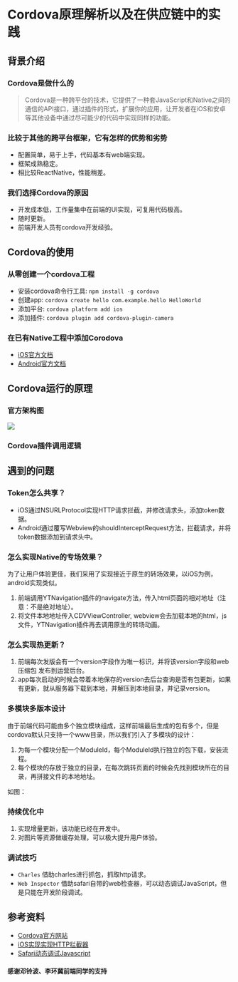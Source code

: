 # Cordova原理解析以及在供应链中的实践

## 背景介绍

### Cordova是做什么的
> Cordova是一种跨平台的技术，它提供了一种套JavaScript和Native之间的通信的API接口，通过插件的形式，扩展你的应用，让开发者在iOS和安卓等其他设备中通过尽可能少的代码中实现同样的功能。
 
### 比较于其他的跨平台框架，它有怎样的优势和劣势

* 配置简单，易于上手，代码基本有web端实现。
* 框架成熟稳定。
* 相比较ReactNative，性能稍差。

### 我们选择Cordova的原因
* 开发成本低，工作量集中在前端的UI实现，可复用代码极高。
* 随时更新。
* 前端开发人员有cordova开发经验。

## Cordova的使用

### 从零创建一个cordova工程

*  安装cordova命令行工具: `npm install -g cordova`
*  创建app: `cordova create hello com.example.hello HelloWorld`
*  添加平台: `cordova platform add ios`
*  添加插件: `cordova plugin add cordova-plugin-camera`

### 在已有Native工程中添加Corodova

* [iOS官方文档](https://cordova.apache.org/docs/en/latest/guide/platforms/ios/webview.html)
* [Android官方文档](https://cordova.apache.org/docs/en/latest/guide/platforms/android/webview.html)

## Cordova运行的原理	

### 官方架构图	
![](https://cordova.apache.org/static/img/guide/cordovaapparchitecture.png)

### Cordova插件调用逻辑



## 遇到的问题

### Token怎么共享？

* iOS通过NSURLProtocol实现HTTP请求拦截，并修改请求头，添加token数据。
* Android通过覆写Webview的shouldInterceptRequest方法，拦截请求，并将token数据添加到请求头中。

### 怎么实现Native的专场效果？

为了让用户体验更佳，我们采用了实现接近于原生的转场效果，以iOS为例，android实现类似。

1. 前端调用YTNavigation插件的navigate方法，传入html页面的相对地址（注意：不是绝对地址）。
2. 将文件本地地址传入CDVViewController, webview会去加载本地的html，js文件，YTNavigation插件再去调用原生的转场动画。

### 怎么实现热更新？

1. 前端每次发版会有一个version字段作为唯一标识，并将该version字段和web压缩包
发布到运营后台。
2. app每次启动的时候会带着本地保存的version去后台查询是否有包更新，如果有更新，就从服务器下载到本地，并解压到本地目录，并记录version。

### 多模块多版本设计

由于前端代码可能由多个独立模块组成，这样前端最后生成的包有多个，但是cordova默认只支持一个www目录，所以我们引入了多模块的设计：

1. 为每一个模块分配一个ModuleId，每个ModuleId执行独立的包下载，安装流程。
2. 每个模块的存放于独立的目录，在每次跳转页面的时候会先找到模块所在的目录，再拼接文件的本地地址。

如图：

### 持续优化中

1. 实现增量更新，该功能已经在开发中。
2. 对图片等资源做缓存处理，可以极大提升用户体验。

### 调试技巧

* `Charles` 借助charles进行抓包，抓取http请求。
* `Web Inspector` 借助safari自带的web检查器，可以动态调试JavaScript，但是只能在开发阶段调试。

## 参考资料

* [Cordova官方网站](https://cordova.apache.org)
* [iOS实现实现HTTP拦截器](https://cleexiang.github.io/2017-07-26/iOS%E5%AE%9E%E7%8E%B0HTTP%E6%8B%A6%E6%88%AA%E5%99%A8/)
* [Safari动态调试Javascript](https://developer.apple.com/library/content/documentation/NetworkingInternetWeb/Conceptual/Web_Inspector_Tutorial/Introduction/Introduction.html#//apple_ref/doc/uid/TP40017576-CH1-SW1)

#### 感谢邓铃波、李环冀前端同学的支持



	

